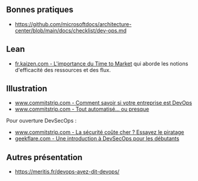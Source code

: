 ## Bonnes pratiques

* https://github.com/microsoftdocs/architecture-center/blob/main/docs/checklist/dev-ops.md

## Lean

* [fr.kaizen.com - L'importance du Time to Market](https://fr.kaizen.com/produits/importance-time-to-market-fr) qui aborde les notions d'efficacité des ressources et des flux.

## Illustration

* [www.commitstrip.com - Comment savoir si votre entreprise est DevOps](https://www.commitstrip.com/fr/2015/02/02/is-your-company-ready-for-devops/?)
* [www.commitstrip.com - Tout automatisé… ou presque](https://www.commitstrip.com/fr/2015/06/22/can-we-automate-everything/?setLocale=1)

Pour ouverture DevSecOps :

* [www.commitstrip.com - La sécurité coûte cher ? Essayez le piratage](https://www.commitstrip.com/fr/2017/06/19/security-too-expensive-try-a-hack/?)
* [geekflare.com - Une introduction à DevSecOps pour les débutants](https://geekflare.com/fr/devsecops-introduction/)


## Autres présentation

* https://meritis.fr/devops-avez-dit-devops/




